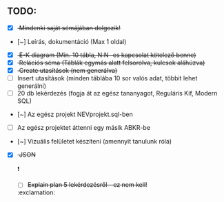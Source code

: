 ## TODO:

- [x] <s> Mindenki saját sémájában dolgozik! </s>
- [~] Leírás, dokumentáció (Max 1 oldal)
- [x] <s> E-K diagram (Min. 10 tábla, N:N -es kapcsolat kötelező benne) </s>
- [x] <s> Relációs séma (Táblák egymás alatt felsorolva, kulcsok aláhúzva) </s>
- [x] <s> Create utasítások (nem generálva) </s>
- [ ] Insert utasítások (minden táblába 10 sor valós adat, többit lehet generálni)
- [ ] 20 db lekérdezés (fogja át az egész tananyagot, Reguláris Kif, Modern SQL)
- [~] Az egész projekt NEVprojekt.sql-ben
- [ ] Az egész projektet áttenni egy másik ABKR-be
- [~] Vizuális felületet készíteni (amennyit tanulunk róla)
- [x] <s> JSON </s>

    :exclamation:

    <s>
    
    - [ ] Explain plan 5 lekérdezésről - ez nem kell!
    
    </s>
    :exclamation: